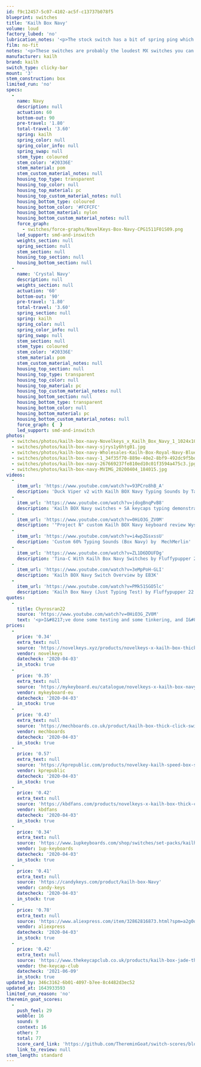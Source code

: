```yaml
---
id: f9c12457-5c07-4102-ac5f-c13737b078f5
blueprint: switches
title: 'Kailh Box Navy'
volume: loud
factory_lubed: 'no'
lubrication_notes: '<p>The stock switch has a bit of spring ping which can be solved by lubing with Krytox 205g0, GPL 105, or something similar. Make sure to avoid the click bar and the click bar contact points.</p>'
film: no-fit
notes: '<p>These switches are probably the loudest MX switches you can get. Devisive amongst the community, some people love them, some hate them.</p><p>Manufactured by Kailh in collaboration with Novelkeys. They are an evolution of the original Kailh Box White and Box Pales switches.</p><p>They have 0.30mm thick click bars compared to the 0.25mm on the Kailh Box Whites and similar.</p>'
manufacturer: kailh
brand: kailh
switch_type: clicky-bar
mount: '3'
stem_construction: box
limited_run: 'no'
specs:
  -
    name: Navy
    description: null
    actuation: 60
    bottom-out: 90
    pre-travel: '1.80'
    total-travel: '3.60'
    spring: kailh
    spring_color: null
    spring_color_info: null
    spring_swap: null
    stem_type: coloured
    stem_color: '#20336E'
    stem_material: pom
    stem_custom_material_notes: null
    housing_top_type: transparent
    housing_top_color: null
    housing_top_material: pc
    housing_top_custom_material_notes: null
    housing_bottom_type: coloured
    housing_bottom_color: '#FCFCFC'
    housing_bottom_material: nylon
    housing_bottom_custom_material_notes: null
    force_graph:
      - switches/force-graphs/NovelKeys-Box-Navy-CPG1511F01S09.png
    led_support: smd-and-inswitch
    weights_section: null
    spring_section: null
    stem_section: null
    housing_top_section: null
    housing_bottom_section: null
  -
    name: 'Crystal Navy'
    description: null
    weights_section: null
    actuation: '60'
    bottom-out: '90'
    pre-travel: '1.80'
    total-travel: '3.60'
    spring_section: null
    spring: kailh
    spring_color: null
    spring_color_info: null
    spring_swap: null
    stem_section: null
    stem_type: coloured
    stem_color: '#20336E'
    stem_material: pom
    stem_custom_material_notes: null
    housing_top_section: null
    housing_top_type: transparent
    housing_top_color: null
    housing_top_material: pc
    housing_top_custom_material_notes: null
    housing_bottom_section: null
    housing_bottom_type: transparent
    housing_bottom_color: null
    housing_bottom_material: pc
    housing_bottom_custom_material_notes: null
    force_graph: {  }
    led_support: smd-and-inswitch
photos:
  - switches/photos/kailh-box-navy-Novelkeys_x_Kailh_Box_Navy_1_1024x1024@2x.jpg
  - switches/photos/kailh-box-navy-sjrys1y6htg01.jpg
  - switches/photos/kailh-box-navy-Wholesales-Kailh-Box-Royal-Navy-Blue-Jade-Pink-Heavy-Box-3-pin-Switches-IP56-Water-proof.jpg_q50.jpg
  - switches/photos/kailh-box-navy-1_34f35f70-889e-40e2-8bf9-492dc9f5bd43_grande.jpg
  - switches/photos/kailh-box-navy-267669237fe810ed10c01f3594a475c3.jpg
  - switches/photos/kailh-box-navy-MVIMG_20200404_184015.jpg
videos:
  -
    item_url: 'https://www.youtube.com/watch?v=93PCro8hB_A'
    description: 'Duck Viper v2 with Kailh BOX Navy Typing Sounds by Taeha Types'
  -
    item_url: 'https://www.youtube.com/watch?v=jdogBnqPvB8'
    description: 'Kailh BOX Navy switches + SA keycaps typing demonstration by Chyrosran22'
  -
    item_url: 'https://www.youtube.com/watch?v=0HiO3G_ZV0M'
    description: '"Project N" custom Kailh BOX Navy keyboard review Wyse (WY-50) by Chyrosran22'
  -
    item_url: 'https://www.youtube.com/watch?v=i4wpZGsxssU'
    description: 'Custom 60% Typing Sounds (Box Navy) by  MechMerlin'
  -
    item_url: 'https://www.youtube.com/watch?v=ZL1D6DDUFDg'
    description: 'Tina-C With Kailh Box Navy Switches by Fluffypupper 22'
  -
    item_url: 'https://www.youtube.com/watch?v=3eMpPoH-GLI'
    description: 'Kailh BOX Navy Switch Overview by EB3K'
  -
    item_url: 'https://www.youtube.com/watch?v=PMk51SGO5lc'
    description: 'Kailh Box Navy (Just Typing Test) by Fluffypupper 22'
quotes:
  -
    title: Chyrosran22
    source: 'https://www.youtube.com/watch?v=0HiO3G_ZV0M'
    text: '<p>I&#8217;ve done some testing and some tinkering, and I&#8217;ve come to the conclusion that they&#8217;re pretty damn awesome</p>'
prices:
  -
    price: '0.34'
    extra_text: null
    source: 'https://novelkeys.xyz/products/novelkeys-x-kailh-box-thick-clicks?variant=3747938205736'
    vendor: novelkeys
    datecheck: '2020-04-03'
    in_stock: true
  -
    price: '0.35'
    extra_text: null
    source: 'https://mykeyboard.eu/catalogue/novelkeys-x-kailh-box-navy-switches-10-pack_501/'
    vendor: mykeyboard-eu
    datecheck: '2020-04-03'
    in_stock: true
  -
    price: '0.43'
    extra_text: null
    source: 'https://mechboards.co.uk/product/kailh-box-thick-click-switches/'
    vendor: mechboards
    datecheck: '2020-04-03'
    in_stock: true
  -
    price: '0.57'
    extra_text: null
    source: 'https://kprepublic.com/products/novelkey-kailh-speed-box-switch-navy-jade-blue-green-rgb-smd-switches-dustproof-formechanical-gaming-keyboard-ip56-waterproof-mx-thick-clicks?variant=9490243518508'
    vendor: kprepublic
    datecheck: '2020-04-03'
    in_stock: true
  -
    price: '0.42'
    extra_text: null
    source: 'https://kbdfans.com/products/novelkeys-x-kailh-box-thick-clicks-navy-jade'
    vendor: kbdfans
    datecheck: '2020-04-03'
    in_stock: true
  -
    price: '0.34'
    extra_text: null
    source: 'https://www.1upkeyboards.com/shop/switches/set-packs/kailh-box-thick-click-switches/'
    vendor: 1up-keyboards
    datecheck: '2020-04-03'
    in_stock: true
  -
    price: '0.41'
    extra_text: null
    source: 'https://candykeys.com/product/kailh-box-Navy'
    vendor: candy-keys
    datecheck: '2020-04-03'
    in_stock: true
  -
    price: '0.78'
    extra_text: null
    source: 'https://www.aliexpress.com/item/32862816873.html?spm=a2g0o.productlist.0.0.19987f2af13SVT&algo_pvid=da7f5834-d4b0-4b67-88f7-dd5d3f03e658&algo_expid=da7f5834-d4b0-4b67-88f7-dd5d3f03e658-0&btsid=0b0a3f8115859195031065018e17cb&ws_ab_test=searchweb0_0,searchweb201602_,searchweb201603_'
    vendor: aliexpress
    datecheck: '2020-04-03'
    in_stock: true
  -
    price: '0.42'
    extra_text: null
    source: 'https://www.thekeycapclub.co.uk/products/kailh-box-jade-thick-click-switches'
    vendor: the-keycap-club
    datecheck: '2021-06-09'
    in_stock: true
updated_by: 346c3162-6b01-4097-b7ee-8c4482d3ec52
updated_at: 1643933593
limited_run_reason: 'no'
theremin_goat_scores:
  -
    push_feel: 29
    wobble: 16
    sound: 9
    context: 16
    other: 7
    total: 77
    score_card_link: 'https://github.com/ThereminGoat/switch-scores/blob/master/Kailh%20Box%20Navy.pdf'
    link_to_review: null
stem_length: standard
---
```

